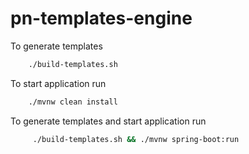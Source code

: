 # pn-templates-engine

To generate templates
```bash
    ./build-templates.sh
```


To start application run

```bash
    ./mvnw clean install
```


To generate templates and start application run
```bash
     ./build-templates.sh && ./mvnw spring-boot:run
```